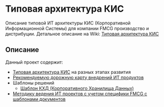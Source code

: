 # Типовая архитектура КИС
Описание типовой ИТ архитектуры КИС (Корпоративной Информационной Системы) для компании FMCG производство и дистрибуции. Детальное описание на Wiki: [Типовая архитектура КИС]

## Описание
Данный проект содержит:
- [Типовая архитектура КИС] на разных этапах развития
- [Рекомендуемую дорожную карту внедрений ИТ продуктов]
- Шаблоны решений
    - [Шаблон КХД (Корпоративного Хранилища Данных)]
- [Методику ведения ИТ проектов с учетом специфики FMCG с шаблонами документов]


[Рекомендуемую дорожную карту внедрений ИТ продуктов]:https://github.com/DVyunkov/FMCG_CIS/wiki/%D0%94%D0%BE%D1%80%D0%BE%D0%B6%D0%BD%D0%B0%D1%8F-%D0%BA%D0%B0%D1%80%D1%82%D0%B0
[Шаблон КХД (Корпоративного Хранилища Данных)]:https://github.com/DVyunkov/FMCG_BI_DWH
[Методику ведения ИТ проектов с учетом специфики FMCG с шаблонами документов]:https://github.com/DVyunkov/FMCG_Projects
[Типовая архитектура КИС]:https://github.com/DVyunkov/FMCG_CIS/wiki
